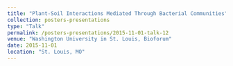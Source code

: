 ```yaml
---
title: "Plant-Soil Interactions Mediated Through Bacterial Communities"
collection: posters-presentations
type: "Talk"
permalink: /posters-presentations/2015-11-01-talk-12
venue: "Washington University in St. Louis, Bioforum"
date: 2015-11-01
location: "St. Louis, MO"
---
```

